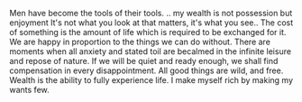 Men have become the tools of their tools.
.. my wealth is not possession but enjoyment
It's not what you look at that matters, it's what you see..
The cost of something is the amount of life which is required to be exchanged for it.
We are happy in proportion to the things we can do without.
There are moments when all anxiety and stated toil are becalmed in the infinite leisure and repose of nature.
If we will be quiet and ready enough, we shall find compensation in every disappointment.
All good things are wild, and free.
Wealth is the ability to fully experience life.
I make myself rich by making my wants few.
